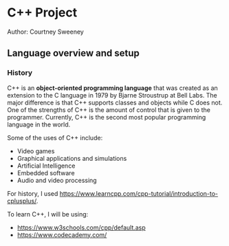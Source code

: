 # C++ Project

Author: Courtney Sweeney

## Language overview and setup

### History
C++ is an **object-oriented programming language** that was created as an extension to the C language in 1979 by Bjarne Stroustrup at Bell Labs. The major difference is that C++ supports classes and objects while C does not. One of the strengths of C++ is the amount of control that is given to the programmer. Currently, C++ is the second most popular programming language in the world. 

Some of the uses of C++ include: 
  - Video games
  - Graphical applications and simulations
  - Artificial Intelligence 
  - Embedded software 
  - Audio and video processing

For history, I used https://www.learncpp.com/cpp-tutorial/introduction-to-cplusplus/.

To learn C++, I will be using:
  - https://www.w3schools.com/cpp/default.asp 
  - https://www.codecademy.com/ 





